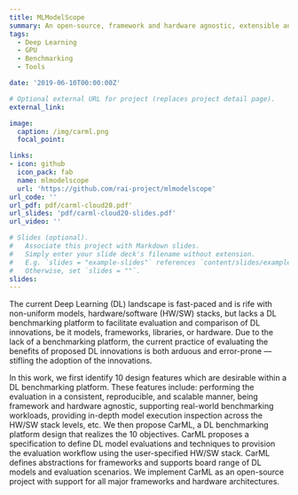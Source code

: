 ```yaml
---
title: MLModelScope
summary: An open-source, framework and hardware agnostic, extensible and customizable, distributed platform design for evaluating and profiling ML models across datasets/frameworks/systems.
tags:
  - Deep Learning
  - GPU
  - Benchmarking
  - Tools

date: '2019-06-10T00:00:00Z'

# Optional external URL for project (replaces project detail page).
external_link:

image:
  caption: /img/carml.png
  focal_point:

links:
- icon: github
  icon_pack: fab
  name: mlmodelscope
  url: 'https://github.com/rai-project/mlmodelscope'
url_code: ''
url_pdf: pdf/carml-cloud20.pdf'
url_slides: 'pdf/carml-cloud20-slides.pdf'
url_video: ''

# Slides (optional).
#   Associate this project with Markdown slides.
#   Simply enter your slide deck's filename without extension.
#   E.g. `slides = "example-slides"` references `content/slides/example-slides.md`.
#   Otherwise, set `slides = ""`.
slides:
---
```


The current Deep Learning (DL) landscape is fast-paced and is rife with non-uniform models, hardware/software (HW/SW) stacks, but lacks a DL benchmarking platform to facilitate evaluation and comparison of DL innovations, be it models, frameworks, libraries, or hardware. Due to the lack of a benchmarking platform, the current practice of evaluating the benefits of proposed DL innovations is both arduous and error-prone — stifling the adoption of the innovations.

In this work, we first identify 10 design features which are desirable within a DL benchmarking platform. These features include: performing the evaluation in a consistent, reproducible, and scalable manner, being framework and hardware agnostic, supporting real-world benchmarking workloads, providing in-depth model execution inspection across the HW/SW stack levels, etc. We then propose CarML, a DL benchmarking platform design that realizes the 10 objectives. CarML proposes a specification to define DL model evaluations and techniques to provision the evaluation workflow using the user-specified HW/SW stack. CarML defines abstractions for frameworks and supports board range of DL models and evaluation scenarios. We implement CarML as an open-source project with support for all major frameworks and hardware architectures.
